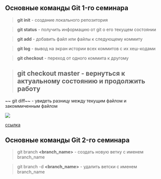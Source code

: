 ## Основные команды Git 1-го семинара

> **git init** - создание локального репозитория


> **git status** - получить информацию от git о его текущем состоянии

> **git add** - добавить файл или файлы к следующему коммиту

> **git log** - вывод на экран истории всех 
коммитов с их хеш-кодами

> **git checkout** - переход от одного коммита к другому

> ## git checkout master -  вернуться к актуальному состоянию и продолжить работу 

~~ git diff~~ - увидеть разницу между текущим файлом и закоммиченным файлом 

![](https://img2.akspic.ru/previews/0/9/6/0/7/170690/170690-smartfon-volosy-pricheska-svet-purpur-x750.jpg)

[ссылка](https://gb.ru/)


## Основные команды Git 2-го семинара

> git branch **<branch_name>** - создать новую ветку с именем branch_name

> git branch -d **<branch_name>** - удалить ветски с именем branch_name